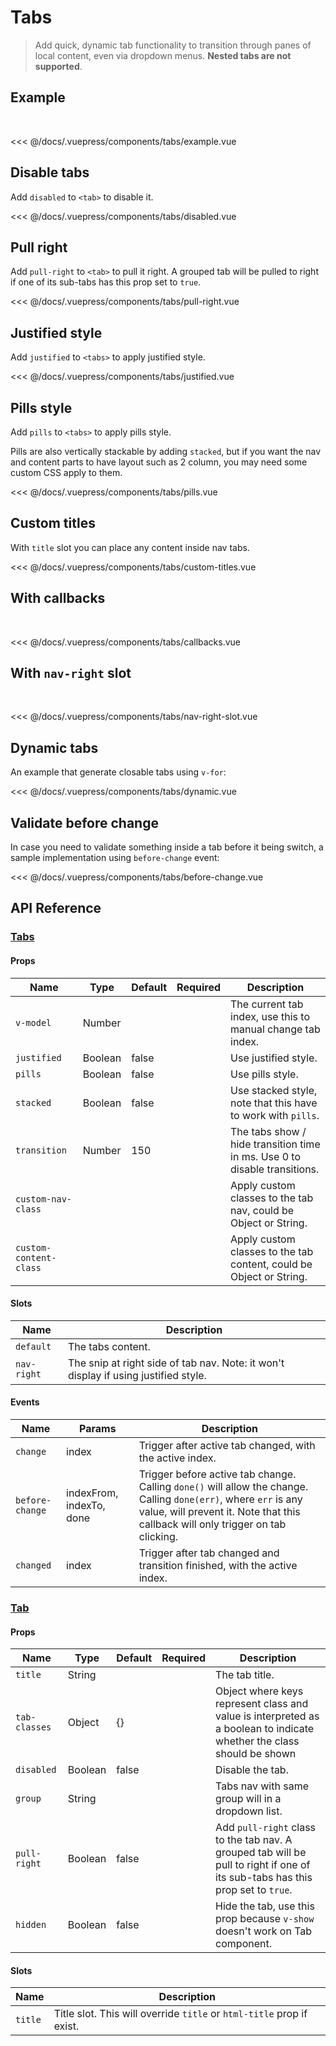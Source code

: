 # Tabs

> Add quick, dynamic tab functionality to transition through panes of local content, even via dropdown menus. **Nested tabs are not supported**.

## Example

<br/>

<tabs-example/>

<<< @/docs/.vuepress/components/tabs/example.vue

## Disable tabs

Add `disabled` to `<tab>` to disable it.

<tabs-disabled/>

<<< @/docs/.vuepress/components/tabs/disabled.vue

## Pull right

Add `pull-right` to `<tab>` to pull it right. A grouped tab will be pulled to right if one of its sub-tabs has this prop set to `true`.

<tabs-pull-right/>

<<< @/docs/.vuepress/components/tabs/pull-right.vue

## Justified style

Add `justified` to `<tabs>` to apply justified style.

<tabs-justified/>

<<< @/docs/.vuepress/components/tabs/justified.vue

## Pills style

Add `pills` to `<tabs>` to apply pills style.

Pills are also vertically stackable by adding `stacked`, but if you want the nav and content parts to have layout such as 2 column, you may need some custom CSS apply to them.

<tabs-pills/>

<<< @/docs/.vuepress/components/tabs/pills.vue

## Custom titles

With `title` slot you can place any content inside nav tabs.

<tabs-custom-titles/>

<<< @/docs/.vuepress/components/tabs/custom-titles.vue

## With callbacks

<br/>

<tabs-callbacks/>

<<< @/docs/.vuepress/components/tabs/callbacks.vue

## With `nav-right` slot

<br/>

<tabs-nav-right-slot/>

<<< @/docs/.vuepress/components/tabs/nav-right-slot.vue

## Dynamic tabs

An example that generate closable tabs using `v-for`:

<tabs-dynamic/>

<<< @/docs/.vuepress/components/tabs/dynamic.vue

## Validate before change

In case you need to validate something inside a tab before it being switch, a sample implementation using `before-change` event:

<tabs-before-change/>

<<< @/docs/.vuepress/components/tabs/before-change.vue

## API Reference

### [Tabs](https://github.com/uiv-lib/uiv/blob/1.x/src/components/tabs/Tabs.vue)

#### Props

Name                  | Type       | Default  | Required | Description
----------------      | ---------- | -------- | -------- | -----------------------
`v-model`             | Number     |          |          | The current tab index, use this to manual change tab index.
`justified`           | Boolean    | false    |          | Use justified style.
`pills`               | Boolean    | false    |          | Use pills style.
`stacked`             | Boolean    | false    |          | Use stacked style, note that this have to work with `pills`.
`transition`          | Number     | 150      |          | The tabs show / hide transition time in ms. Use 0 to disable transitions.
`custom-nav-class`    |            |          |          | Apply custom classes to the tab nav, could be Object or String.
`custom-content-class`|            |          |          | Apply custom classes to the tab content, could be Object or String.

#### Slots

Name        | Description
---------   | -----------------------
`default`   | The tabs content.
`nav-right` | The snip at right side of tab nav. Note: it won't display if using justified style.

#### Events

Name            | Params                   | Description
--------------- | -----------              | ---------------
`change`        | index                    | Trigger after active tab changed, with the active index.
`before-change` | indexFrom, indexTo, done | Trigger before active tab change. Calling `done()` will allow the change. Calling `done(err)`, where `err` is any value, will prevent it. Note that this callback will only trigger on tab clicking.
`changed`       | index                    | Trigger after tab changed and transition finished, with the active index.

### [Tab](https://github.com/uiv-lib/uiv/blob/1.x/src/components/tabs/Tab.vue)

#### Props

Name             | Type       | Default  | Required | Description
---------------- | ---------- | -------- | -------- | -----------------------
`title`          | String     |          |          | The tab title.
`tab-classes`    | Object     | {}       |          | Object where keys represent class and value is interpreted as a boolean to indicate whether the class should be shown
`disabled`       | Boolean    | false    |          | Disable the tab.
`group`          | String     |          |          | Tabs nav with same group will in a dropdown list.
`pull-right`     | Boolean    | false    |          | Add `pull-right` class to the tab nav. A grouped tab will be pull to right if one of its sub-tabs has this prop set to `true`.
`hidden`         | Boolean    | false    |          | Hide the tab, use this prop because `v-show` doesn't work on Tab component.

#### Slots

Name        | Description
---------   | -----------------------
`title`     | Title slot. This will override `title` or `html-title` prop if exist.
